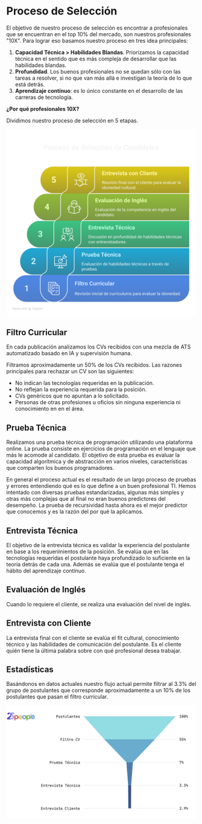 # Proceso de Selección

El objetivo de nuestro proceso de selección es encontrar a profesionales que se encuentran en el top 10% del mercado, son nuestros profesionales "10X". Para lograr eso basamos nuestro proceso en tres idea principales:

1. **Capacidad Técnica > Habilidades Blandas**. Priorizamos la capacidad técnica en el sentido que es más compleja de desarrollar que las habilidades blandas. 
2. **Profundidad**. Los buenos profesionales no se quedan sólo con las tareas a resolver, si no que van más allá e investigan la teoría de lo que está detrás.
3. **Aprendizaje contínuo**: es lo único constante en el desarrollo de las carreras de tecnología.

**¿Por qué profesionales 10X?**



Dividimos nuestro proceso de selección en 5 etapas.

![Selection Process](../_assets/images/selection-process.svg)

## Filtro Curricular

En cada publicación analizamos los CVs recibidos con una mezcla de ATS automatizado basado en IA y supervisión humana. 

Filtramos aproximadamente un 50% de los CVs recibidos. Las razones principales para rechazar un CV son las siguientes:

- No indican las tecnologías requeridas en la publicación. 
- No reflejan la experiencia requerida para la posición.
- CVs genéricos que no apuntan a lo solicitado.
- Personas de otras profesiones u oficios sin ninguna experiencia ni conocimiento en en el área.


## Prueba Técnica

Realizamos una prueba técnica de programación utilizando una plataforma online. La prueba consiste en ejercicios de programación en el lenguaje que más le acomode al candidato. El objetivo de esta prueba es evaluar la capacidad algorítmica y de abstracción en varios niveles, características que comparten los buenos programadores.

En general el proceso actual es el resultado de un largo proceso de pruebas y errores entendiendo qué es lo que define a un buen profesional TI. Hemos intentado con diversas pruebas estandarizadas, algunas más simples y otras más complejas que al final no eran buenos predictores del desempeño. La prueba de recursividad hasta ahora es el mejor predictor que conocemos y es la razón del por qué la aplicamos.


## Entrevista Técnica

El objetivo de la entrevista técnica es validar la experiencia del postulante en base a los requerimientos de la posición. Se evalúa que en las tecnologías requeridas el postulante haya profundizado lo suficiente en la teoría detrás de cada una. Además se evalúa que el postulante tenga el hábito del aprendizaje contínuo. 

## Evaluación de Inglés

Cuando lo requiere el cliente, se realiza una evaluación del nivel de inglés. 

## Entrevista con Cliente

La entrevista final con el cliente se evalúa el fit cultural, conocimiento técnico y las habilidades de comunicación del postulante. Es el cliente quién tiene la última palabra sobre con qué profesional desea trabajar. 


## Estadísticas

Basándonos en datos actuales nuestro flujo actual permite filtrar al 3.3% del grupo de postulantes que corresponde aproximadamente a un 10% de los postulantes que pasan el filtro curricular. 


![Selection Workflow](../_assets/images/selection-workflow.png)

